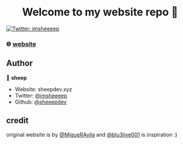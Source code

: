 <h1 align="center">Welcome to my website repo 👋</h1>
<p>
  <a href="https://twitter.com/imsheeeep" target="_blank">
    <img alt="Twitter: imsheeeep" src="https://img.shields.io/twitter/follow/imsheeeep.svg?style=social" />
  </a>
</p>

### 🌐 [website](sheepdev.xyz)

## Author

👤 **sheep**

* Website: sheepdev.xyz
* Twitter: [@imsheeeep](https://twitter.com/imsheeeep)
* Github: [@sheeepdev](https://github.com/sheeepdev)

## credit
original website is by [@MigueRAvila](https://github.com/migueravila) and [@blu3jive001](https://github.com/blu3jive001) is inspiration :)
